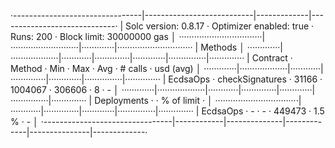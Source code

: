 ·--------------------------------|---------------------------|-------------|-----------------------------·
|      Solc version: 0.8.17      ·  Optimizer enabled: true  ·  Runs: 200  ·  Block limit: 30000000 gas  │
·································|···························|·············|······························
|  Methods                                                                                               │
·············|···················|············|··············|·············|···············|··············
|  Contract  ·  Method           ·  Min       ·  Max         ·  Avg        ·  # calls      ·  usd (avg)  │
·············|···················|············|··············|·············|···············|··············
|  EcdsaOps  ·  checkSignatures  ·     31166  ·     1004067  ·     306606  ·            8  ·          -  │
·············|···················|············|··············|·············|···············|··············
|  Deployments                   ·                                         ·  % of limit   ·             │
·································|············|··············|·············|···············|··············
|  EcdsaOps                      ·         -  ·           -  ·     449473  ·        1.5 %  ·          -  │
·--------------------------------|------------|--------------|-------------|---------------|-------------·